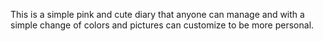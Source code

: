 This is a simple pink and cute diary that anyone can manage and with a simple change of colors and pictures can customize to be more personal. 
